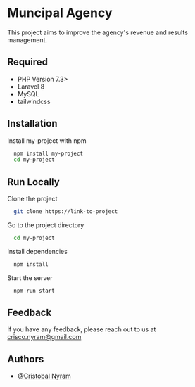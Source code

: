 
# Muncipal Agency

This project aims to improve the agency's revenue and results management.


## Required
- PHP Version 7.3>
- Laravel 8
- MySQL
- tailwindcss

## Installation

Install my-project with npm

```bash
  npm install my-project
  cd my-project
```
    
## Run Locally

Clone the project

```bash
  git clone https://link-to-project
```

Go to the project directory

```bash
  cd my-project
```

Install dependencies

```bash
  npm install
```

Start the server

```bash
  npm run start
```


## Feedback

If you have any feedback, please reach out to us at crisco.nyram@gmail.com


## Authors

- [@Cristobal Nyram](https://cristobalnyram.com)

